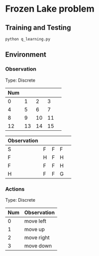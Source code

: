 # Frozen Lake problem

## Training and Testing
```
python q_learning.py 
```

## Environment
### Observation
Type: Discrete

Num | | | ||
----|-|-|-|-
|0|1|2|3
|4|5|6|7
|8|9|10|11
|12|13|14|15

Observation | | | | |
------------|-|-|-|-
|S|F|F|F
|F|H|F|H
|F|F|F|H
|H|F|F|G

### Actions
Type: Discrete

Num | Observation
----|------------
0   | move left
1   | move up
2   | move right
3   | move down

